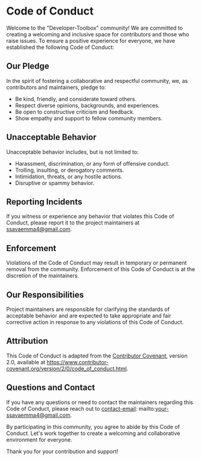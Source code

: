 # Code of Conduct

Welcome to the "Developer-Toolbox" community! We are committed to creating a welcoming and inclusive space for contributors and those who raise issues. To ensure a positive experience for everyone, we have established the following Code of Conduct:

## Our Pledge

In the spirit of fostering a collaborative and respectful community, we, as contributors and maintainers, pledge to:

- Be kind, friendly, and considerate toward others.
- Respect diverse opinions, backgrounds, and experiences.
- Be open to constructive criticism and feedback.
- Show empathy and support to fellow community members.

## Unacceptable Behavior

Unacceptable behavior includes, but is not limited to:

- Harassment, discrimination, or any form of offensive conduct.
- Trolling, insulting, or derogatory comments.
- Intimidation, threats, or any hostile actions.
- Disruptive or spammy behavior.

## Reporting Incidents

If you witness or experience any behavior that violates this Code of Conduct, please report it to the project maintainers at [ssavaemma4@gmail.com](ssavaemma4@gmail.com).

## Enforcement

Violations of the Code of Conduct may result in temporary or permanent removal from the community. Enforcement of this Code of Conduct is at the discretion of the maintainers.

## Our Responsibilities

Project maintainers are responsible for clarifying the standards of acceptable behavior and are expected to take appropriate and fair corrective action in response to any violations of this Code of Conduct.

## Attribution

This Code of Conduct is adapted from the [Contributor Covenant](https://www.contributor-covenant.org/), version 2.0, available at https://www.contributor-covenant.org/version/2/0/code_of_conduct.html.

## Questions and Contact

If you have any questions or need to contact the maintainers regarding this Code of Conduct, please reach out to [contact-email]: mailto:your-ssavaemma4@gmail.com.

By participating in this community, you agree to abide by this Code of Conduct. Let's work together to create a welcoming and collaborative environment for everyone.

Thank you for your contribution and support!

[contact-email]: mailto:your-ssavaemma4@gmail.com
